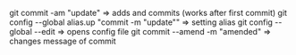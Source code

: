 git commit -am "update" => adds and commits (works after first commit)
git config --global alias.up "commit -m "update"" => setting alias
git config --global --edit => opens config file
git commit --amend -m "amended" => changes message of commit